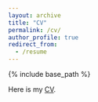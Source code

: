 ```yaml
---
layout: archive
title: "CV"
permalink: /cv/
author_profile: true
redirect_from:
  - /resume
---
```


{% include base_path %}

Here is my [CV](https://trvkdb.github.io/files/TVH_vita.pdf).

<object data=" ../files/TVH_vita.pdf " width="1000" height="1000" type="application/pdf"></object>

